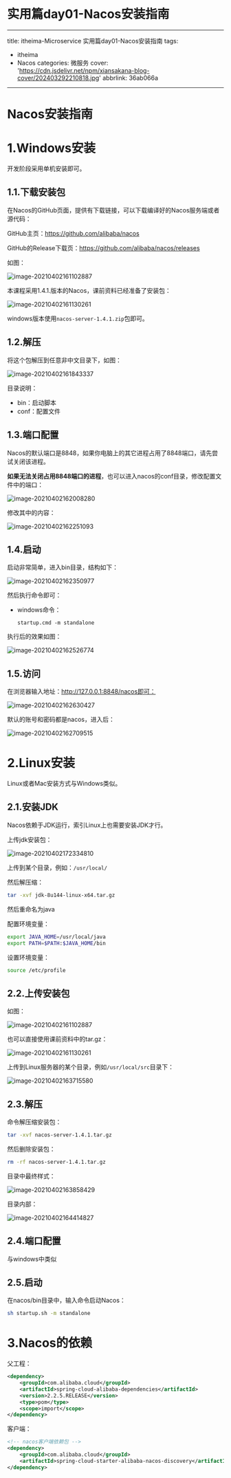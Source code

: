 # 实用篇day01-Nacos安装指南

---

title: itheima-Microservice 实用篇day01-Nacos安装指南
tags:

- itheima
- Nacos
  categories: 微服务
  cover: 'https://cdn.jsdelivr.net/npm/xiansakana-blog-cover/202403292210818.jpg'
  abbrlink: 36ab066a

---

# Nacos安装指南

# 1.Windows安装

开发阶段采用单机安装即可。

## 1.1.下载安装包

在Nacos的GitHub页面，提供有下载链接，可以下载编译好的Nacos服务端或者源代码：

GitHub主页：https://github.com/alibaba/nacos

GitHub的Release下载页：https://github.com/alibaba/nacos/releases

如图：

![image-20210402161102887](https://cdn.jsdelivr.net/npm/microservice-springcloud-rabbitmq-docker-redis-es/image-20210402161102887.png)

本课程采用1.4.1.版本的Nacos，课前资料已经准备了安装包：

![image-20210402161130261](https://cdn.jsdelivr.net/npm/microservice-springcloud-rabbitmq-docker-redis-es/image-20210402161130261.png)

windows版本使用`nacos-server-1.4.1.zip`包即可。

## 1.2.解压

将这个包解压到任意非中文目录下，如图：

![image-20210402161843337](https://cdn.jsdelivr.net/npm/microservice-springcloud-rabbitmq-docker-redis-es/image-20210402161843337.png)

目录说明：

- bin：启动脚本
- conf：配置文件

## 1.3.端口配置

Nacos的默认端口是8848，如果你电脑上的其它进程占用了8848端口，请先尝试关闭该进程。

**如果无法关闭占用8848端口的进程**，也可以进入nacos的conf目录，修改配置文件中的端口：

![image-20210402162008280](https://cdn.jsdelivr.net/npm/microservice-springcloud-rabbitmq-docker-redis-es/image-20210402162008280.png)

修改其中的内容：

![image-20210402162251093](https://cdn.jsdelivr.net/npm/microservice-springcloud-rabbitmq-docker-redis-es/image-20210402162251093.png)

## 1.4.启动

启动非常简单，进入bin目录，结构如下：

![image-20210402162350977](https://cdn.jsdelivr.net/npm/microservice-springcloud-rabbitmq-docker-redis-es/image-20210402162350977.png)

然后执行命令即可：

- windows命令：

  ```
  startup.cmd -m standalone
  ```

执行后的效果如图：

![image-20210402162526774](https://cdn.jsdelivr.net/npm/microservice-springcloud-rabbitmq-docker-redis-es/image-20210402162526774.png)

## 1.5.访问

在浏览器输入地址：http://127.0.0.1:8848/nacos即可：

![image-20210402162630427](https://cdn.jsdelivr.net/npm/microservice-springcloud-rabbitmq-docker-redis-es/image-20210402162630427.png)

默认的账号和密码都是nacos，进入后：

![image-20210402162709515](https://cdn.jsdelivr.net/npm/microservice-springcloud-rabbitmq-docker-redis-es/image-20210402162709515.png)

# 2.Linux安装

Linux或者Mac安装方式与Windows类似。

## 2.1.安装JDK

Nacos依赖于JDK运行，索引Linux上也需要安装JDK才行。

上传jdk安装包：

![image-20210402172334810](https://cdn.jsdelivr.net/npm/microservice-springcloud-rabbitmq-docker-redis-es/image-20210402172334810.png)

上传到某个目录，例如：`/usr/local/`

然后解压缩：

```sh
tar -xvf jdk-8u144-linux-x64.tar.gz
```

然后重命名为java

配置环境变量：

```sh
export JAVA_HOME=/usr/local/java
export PATH=$PATH:$JAVA_HOME/bin
```

设置环境变量：

```sh
source /etc/profile
```

## 2.2.上传安装包

如图：

![image-20210402161102887](https://cdn.jsdelivr.net/npm/microservice-springcloud-rabbitmq-docker-redis-es/image-20210402161102887.png)

也可以直接使用课前资料中的tar.gz：

![image-20210402161130261](https://cdn.jsdelivr.net/npm/microservice-springcloud-rabbitmq-docker-redis-es/image-20210402161130261.png)

上传到Linux服务器的某个目录，例如`/usr/local/src`目录下：

![image-20210402163715580](https://cdn.jsdelivr.net/npm/microservice-springcloud-rabbitmq-docker-redis-es/image-20210402163715580.png)

## 2.3.解压

命令解压缩安装包：

```sh
tar -xvf nacos-server-1.4.1.tar.gz
```

然后删除安装包：

```sh
rm -rf nacos-server-1.4.1.tar.gz
```

目录中最终样式：

![image-20210402163858429](https://cdn.jsdelivr.net/npm/microservice-springcloud-rabbitmq-docker-redis-es/image-20210402163858429.png)

目录内部：

![image-20210402164414827](https://cdn.jsdelivr.net/npm/microservice-springcloud-rabbitmq-docker-redis-es/image-20210402164414827.png)

## 2.4.端口配置

与windows中类似

## 2.5.启动

在nacos/bin目录中，输入命令启动Nacos：

```sh
sh startup.sh -m standalone
```

# 3.Nacos的依赖

父工程：

```xml
<dependency>
    <groupId>com.alibaba.cloud</groupId>
    <artifactId>spring-cloud-alibaba-dependencies</artifactId>
    <version>2.2.5.RELEASE</version>
    <type>pom</type>
    <scope>import</scope>
</dependency>
```

客户端：

```xml
<!-- nacos客户端依赖包 -->
<dependency>
    <groupId>com.alibaba.cloud</groupId>
    <artifactId>spring-cloud-starter-alibaba-nacos-discovery</artifactId>
</dependency>

```
